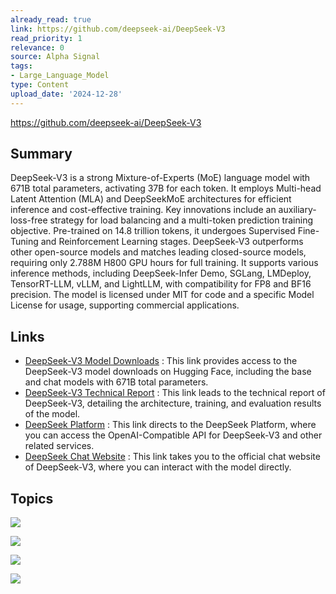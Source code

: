 ```yaml
---
already_read: true
link: https://github.com/deepseek-ai/DeepSeek-V3
read_priority: 1
relevance: 0
source: Alpha Signal
tags:
- Large_Language_Model
type: Content
upload_date: '2024-12-28'
---
```


https://github.com/deepseek-ai/DeepSeek-V3
## Summary

DeepSeek-V3 is a strong Mixture-of-Experts (MoE) language model with 671B total parameters, activating 37B for each token. It employs Multi-head Latent Attention (MLA) and DeepSeekMoE architectures for efficient inference and cost-effective training. Key innovations include an auxiliary-loss-free strategy for load balancing and a multi-token prediction training objective. Pre-trained on 14.8 trillion tokens, it undergoes Supervised Fine-Tuning and Reinforcement Learning stages. DeepSeek-V3 outperforms other open-source models and matches leading closed-source models, requiring only 2.788M H800 GPU hours for full training. It supports various inference methods, including DeepSeek-Infer Demo, SGLang, LMDeploy, TensorRT-LLM, vLLM, and LightLLM, with compatibility for FP8 and BF16 precision. The model is licensed under MIT for code and a specific Model License for usage, supporting commercial applications.
## Links

- [DeepSeek-V3 Model Downloads](https://huggingface.co/deepseek-ai/DeepSeek-V3) : This link provides access to the DeepSeek-V3 model downloads on Hugging Face, including the base and chat models with 671B total parameters.
- [DeepSeek-V3 Technical Report](https://arxiv.org/pdf/2412.19437) : This link leads to the technical report of DeepSeek-V3, detailing the architecture, training, and evaluation results of the model.
- [DeepSeek Platform](https://platform.deepseek.com/) : This link directs to the DeepSeek Platform, where you can access the OpenAI-Compatible API for DeepSeek-V3 and other related services.
- [DeepSeek Chat Website](https://chat.deepseek.com/) : This link takes you to the official chat website of DeepSeek-V3, where you can interact with the model directly.

## Topics

![](topics/Model/DeepSeek%20V3)

![](topics/Concept/Multi%20head%20Latent%20Attention%20MLA)

![](topics/Concept/DeepSeekMoE)

![](topics/Concept/Multi%20Token%20Prediction%20MTP)
